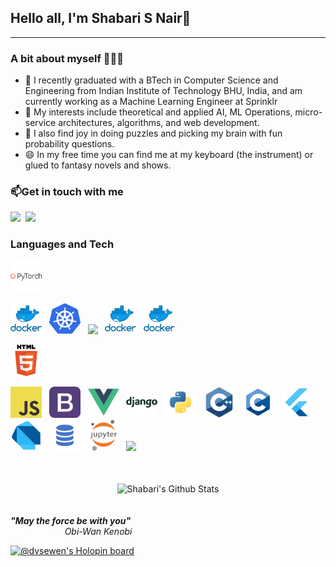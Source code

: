
## Hello all, I'm Shabari S Nair👋
---

### A bit about myself  🧑🏻‍💻

- 🔭 I recently graduated with a BTech in Computer Science and Engineering from Indian Institute of Technology BHU, India, and am currently working as a Machine Learning Engineer at Sprinklr
- 🥅 My interests include theoretical and applied AI, ML Operations, micro-service architectures, algorithms, and web development.
- 🌱 I also find joy in doing puzzles and picking my brain with fun probability questions.
-  😄 In my free time you can find me at my keyboard (the instrument) or glued to fantasy novels and shows.



### 📫Get in touch with me
<p>
<a href="https://www.linkedin.com/in/shabari-s-nair-b94aa119b//"><img src="https://img.icons8.com/color/48/000000/linkedin.png"/></a>&nbsp;&nbsp;<a href="https://github.com/Killshot667"><img src="https://img.icons8.com/color/48/000000/github.png"/></a>&nbsp;&nbsp;
</p>

### Languages and Tech
<div>
 <!--ML-->
<code><img height="50" src="https://github.com/github/explore/blob/main/topics/pytorch/pytorch.png"></code>&nbsp;&nbsp; <!--pytorch-->

<!--Systems-->
<code><img height="50" src="https://github.com/github/explore/blob/main/topics/docker/docker.png"></code>&nbsp;&nbsp;
<code><img height="50" src="https://github.com/github/explore/blob/main/topics/kubernetes/kubernetes.png"></code>&nbsp;&nbsp;
<code><img height="50" src="https://helm.sh/img/helm.svg"></code>&nbsp;&nbsp;
<code><img height="50" src="https://github.com/github/explore/blob/main/topics/docker/docker.png"></code>&nbsp;&nbsp;
<code><img height="50" src="https://github.com/github/explore/blob/main/topics/docker/docker.png"></code>&nbsp;&nbsp;


 
<code><img height="50" src="https://github.com/github/explore/blob/main/topics/html/html.png"></code>&nbsp;&nbsp;
 
<code><img height="50" src="https://github.com/github/explore/blob/main/topics/javascript/javascript.png"></code>&nbsp;&nbsp;
<code><img height="50" src="https://raw.githubusercontent.com/github/explore/80688e429a7d4ef2fca1e82350fe8e3517d3494d/topics/bootstrap/bootstrap.png"></code>&nbsp;&nbsp;
<code><img height="50" src="https://raw.githubusercontent.com/github/explore/5c058a388828bb5fde0bcafd4bc867b5bb3f26f3/topics/vue/vue.png"></code>&nbsp;&nbsp;
<code><img height="50" src="https://raw.githubusercontent.com/github/explore/80688e429a7d4ef2fca1e82350fe8e3517d3494d/topics/django/django.png"></code>&nbsp;&nbsp;
<code><img height="50" src="https://raw.githubusercontent.com/github/explore/80688e429a7d4ef2fca1e82350fe8e3517d3494d/topics/python/python.png"></code>&nbsp;&nbsp;
<code><img height="50" src="https://raw.githubusercontent.com/github/explore/80688e429a7d4ef2fca1e82350fe8e3517d3494d/topics/cpp/cpp.png"></code>&nbsp;&nbsp;
<code><img height="50" src="https://raw.githubusercontent.com/github/explore/80688e429a7d4ef2fca1e82350fe8e3517d3494d/topics/c/c.png"></code>&nbsp;&nbsp;
<code><img height="50" src="https://raw.githubusercontent.com/github/explore/80688e429a7d4ef2fca1e82350fe8e3517d3494d/topics/flutter/flutter.png"></code>&nbsp;&nbsp;
<code><img height="50" src="https://raw.githubusercontent.com/github/explore/80688e429a7d4ef2fca1e82350fe8e3517d3494d/topics/dart/dart.png"></code>&nbsp;&nbsp;
<code><img height="50" src="https://raw.githubusercontent.com/github/explore/80688e429a7d4ef2fca1e82350fe8e3517d3494d/topics/sql/sql.png"></code>&nbsp;&nbsp;
<code><img height="50" src="https://github.com/github/explore/raw/master/topics/jupyter-notebook/jupyter-notebook.png"></code>&nbsp;&nbsp;
<code><img height="50" src="https://www.pygame.org/docs/pygame_small.gif"></code>&nbsp;&nbsp;

</div>
<br>
<br>

<div align='center'>
 <img align='center' src="https://github-readme-stats.vercel.app/api?username=Killshot667&&show_icons=true&title_color=fff&icon_color=79ff97&text_color=efefef&bg_color=000080" alt="Shabari's Github Stats">
</div>
<br>
<br>

<div>
<em><b>"May the force be with you"</b> <br>&nbsp;&nbsp;&nbsp;&nbsp;&nbsp;&nbsp;&nbsp;&nbsp;&nbsp;&nbsp;&nbsp;&nbsp;&nbsp;&nbsp;&nbsp;&nbsp;&nbsp;&nbsp;&nbsp;&nbsp;&nbsp;&nbsp;Obi-Wan Kenobi</em>
</div>


[![@dvsewen's Holopin board](https://holopin.me/dvsewen)](https://holopin.io/@dvsewen)

<!--
**Killshot667/Killshot667** is a ✨ _special_ ✨ repository because its `README.md` (this file) appears on your GitHub profile.

Here are some ideas to get you started:

- 🔭 I’m currently working on ...
- 🌱 I’m currently learning ...
- 👯 I’m looking to collaborate on ...
- 🤔 I’m looking for help with ...
- 💬 Ask me about ...
- 📫 How to reach me: ...
- 😄 Pronouns: ...
- ⚡ Fun fact: ...
-->
